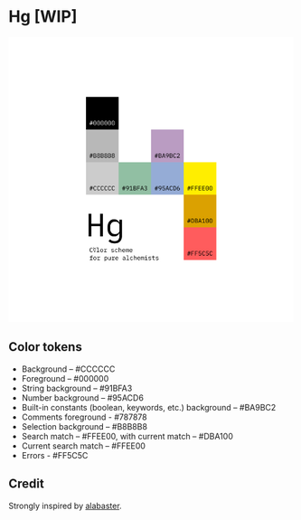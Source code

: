 # Hg [WIP]

<p align="center">
  <img src="./static/intro.jpg" width="600px" />
</p>

## Color tokens

- Background – #CCCCCC
- Foreground – #000000
- String background – #91BFA3
- Number background – #95ACD6
- Built-in constants (boolean, keywords, etc.) background – #BA9BC2
- Comments foreground - #787878
- Selection background – #B8B8B8
- Search match – #FFEE00, with current match – #DBA100 
- Current search match – #FFEE00 
- Errors - #FF5C5C

## Credit

Strongly inspired by [alabaster][alabaster].

[alabaster]: https://github.com/tonsky/sublime-scheme-alabaster/
